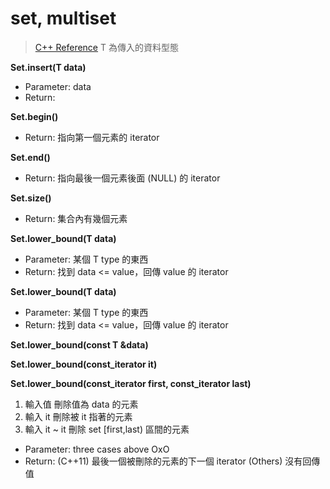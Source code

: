 # set, multiset

> [C++ Reference](https://www.cplusplus.com/reference/set/)
> T 為傳入的資料型態

**Set.insert(T data)**
- Parameter: data
- Return: 

**Set.begin()**
- Return: *<iterator>* 指向第一個元素的 iterator

**Set.end()**
- Return: *<iterator>* 指向最後一個元素後面 (NULL) 的 iterator

**Set.size()**
- Return: *<int>* 集合內有幾個元素

**Set.lower_bound(T data)**
- Parameter: 某個 T type 的東西
- Return: *<iterator>* 找到 data <= value，回傳 value 的 iterator

**Set.lower_bound(T data)**
- Parameter: 某個 T type 的東西
- Return: *<iterator>* 找到 data <= value，回傳 value 的 iterator

**Set.lower_bound(const T &data)**

**Set.lower_bound(const_iterator it)**

**Set.lower_bound(const_iterator first, const_iterator last)**
1. 輸入值
    刪除值為 data 的元素
2. 輸入 it
    刪除被 it 指著的元素
3. 輸入 it ~ it
    刪除 set [first,last) 區間的元素
- Parameter: three cases above OxO
- Return: (C++11) 最後一個被刪除的元素的下一個 iterator
          (Others) 沒有回傳值